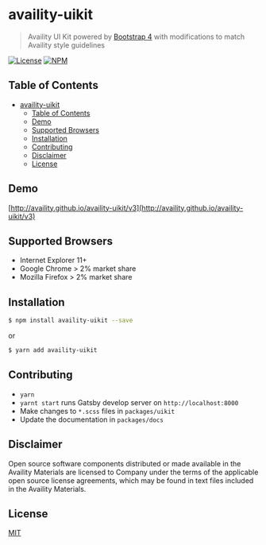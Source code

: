 # availity-uikit

> Availity UI Kit powered by [Bootstrap 4](http://v4-alpha.getbootstrap.com/) with modifications to match Availity style guidelines

[![License](https://img.shields.io/badge/license-MIT-blue.svg?style=for-the-badge&logo=MIT)](http://opensource.org/licenses/MIT)
[![NPM](http://img.shields.io/npm/v/availity-uikit.svg?style=for-the-badge&&logo=npm)](https://npmjs.org/package/availity-uikit)

## Table of Contents

- [availity-uikit](#availity-uikit)
  - [Table of Contents](#table-of-contents)
  - [Demo](#demo)
  - [Supported Browsers](#supported-browsers)
  - [Installation](#installation)
  - [Contributing](#contributing)
  - [Disclaimer](#disclaimer)
  - [License](#license)

## Demo

[http://availity.github.io/availity-uikit/v3](http://availity.github.io/availity-uikit/v3)

## Supported Browsers

-   Internet Explorer 11+
-   Google Chrome > 2% market share
-   Mozilla Firefox > 2% market share

## Installation

>

```bash
$ npm install availity-uikit --save
```

or

```bash
$ yarn add availity-uikit
```

## Contributing

-   `yarn`
-   `yarnt start` runs Gatsby develop server on `http://localhost:8000`
-   Make changes to `*.scss` files in `packages/uikit`
-   Update the documentation in `packages/docs`

## Disclaimer

Open source software components distributed or made available in the Availity Materials are licensed to Company under the terms of the applicable open source license agreements, which may be found in text files included in the Availity Materials.

## License

[MIT](./LICENSE)
